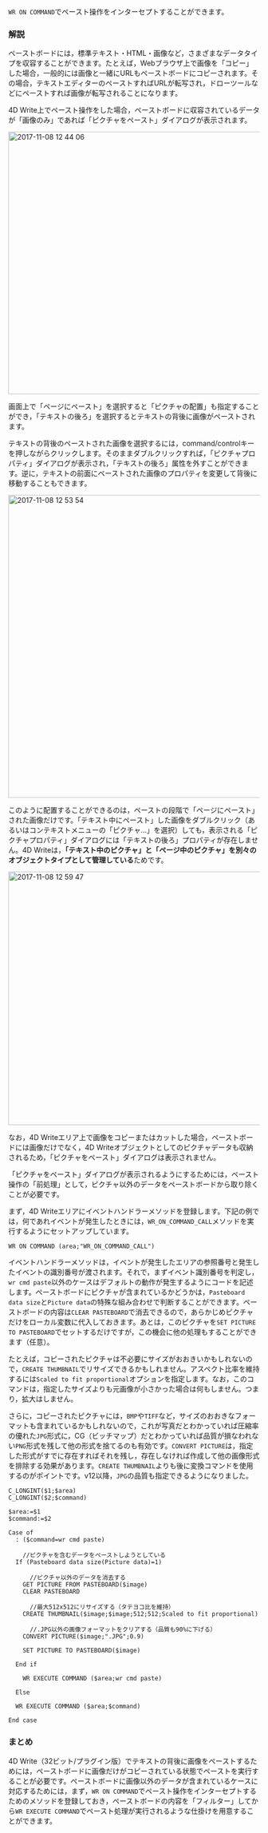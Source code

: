 ``WR ON COMMAND``でペースト操作をインターセプトすることができます。

### 解説

ペーストボードには，標準テキスト・HTML・画像など，さまざまなデータタイプを収容することができます。たとえば，Webブラウザ上で画像を「コピー」した場合，一般的には画像と一緒にURLもペーストボードにコピーされます。その場合，テキストエディターのペーストすればURLが転写され，ドローツールなどにペーストすれば画像が転写されることになります。

4D Write上でペースト操作をした場合，ペーストボードに収容されているデータが「画像のみ」であれば「ピクチャをペースト」ダイアログが表示されます。

<img width="526" alt="2017-11-08 12 44 06" src="https://user-images.githubusercontent.com/10509075/32531738-fc017916-c488-11e7-833d-348e396aa050.png">

画面上で「ページにペースト」を選択すると「ピクチャの配置」も指定することができ，「テキストの後ろ」を選択するとテキストの背後に画像がペーストされます。

テキストの背後のペーストされた画像を選択するには，command/controlキーを押しながらクリックします。そのままダブルクリックすれば，「ピクチャプロパティ」ダイアログが表示され，「テキストの後ろ」属性を外すことができます。逆に，テキストの前面にペーストされた画像のプロパティを変更して背後に移動することもできます。

<img width="607" alt="2017-11-08 12 53 54" src="https://user-images.githubusercontent.com/10509075/32531756-1961ad14-c489-11e7-8f21-16356246e5a4.png">

このように配置することができるのは，ペーストの段階で「ページにペースト」された画像だけです。「テキスト中にペースト」した画像をダブルクリック（あるいはコンテキストメニューの「ピクチャ...」を選択）しても，表示される「ピクチャプロパティ」ダイアログには「テキストの後ろ」プロパティが存在しません。4D Writeは，**「テキスト中のピクチャ」と「ページ中のピクチャ」を別々のオブジェクトタイプとして管理している**ためです。

<img width="508" alt="2017-11-08 12 59 47" src="https://user-images.githubusercontent.com/10509075/32531767-286e1fe0-c489-11e7-8eba-4911a2558fd7.png">

なお，4D Writeエリア上で画像をコピーまたはカットした場合，ペーストボードには画像だけでなく，4D Writeオブジェクトとしてのピクチャデータも収納されるため，「ピクチャをペースト」ダイアログは表示されません。

「ピクチャをペースト」ダイアログが表示されるようにするためには，ペースト操作の「前処理」として，ピクチャ以外のデータをペーストボードから取り除くことが必要です。

まず，4D Writeエリアにイベントハンドラーメソッドを登録します。下記の例では，何であれイベントが発生したときには，``WR_ON_COMMAND_CALL``メソッドを実行するようにセットアップしています。

```
WR ON COMMAND (area;"WR_ON_COMMAND_CALL")
```

イベントハンドラーメソッドは，イベントが発生したエリアの参照番号と発生したイベントの識別番号が渡されます。それで，まずイベント識別番号を判定し，``wr cmd paste``以外のケースはデフォルトの動作が発生するようにコードを記述します。ペーストボードにピクチャが含まれているかどうかは，``Pasteboard data size``と``Picture data``の特殊な組み合わせで判断することができます。ペーストボードの内容は``CLEAR PASTEBOARD``で消去できるので，あらかじめピクチャだけをローカル変数に代入しておきます。あとは，このピクチャを``SET PICTURE TO PASTEBOARD``でセットするだけですが，この機会に他の処理もすることができます（任意）。

たとえば，コピーされたピクチャは不必要にサイズがおおきいかもしれないので，``CREATE THUMBNAIL``でリサイズできるかもしれません。アスペクト比率を維持するには``Scaled to fit proportional``オプションを指定します。なお，このコマンドは，指定したサイズよりも元画像が小さかった場合は何もしません。つまり，拡大はしません。

さらに，コピーされたピクチャには，``BMP``や``TIFF``など，サイズのおおきなフォーマットも含まれているかもしれないので，これが写真だとわかっていれば圧縮率の優れた``JPG``形式に，CG（ビッチマップ）だとわかっていれば品質が損なわれない``PNG``形式を残して他の形式を捨てるのも有効です。``CONVERT PICTURE``は，指定した形式がすでに存在すればそれを残し，存在しなければ作成して他の画像形式を排除する効果があります。``CREATE THUMBNAIL``よりも後に変換コマンドを使用するのがポイントです。v12以降，``JPG``の品質も指定できるようになりました。

```
C_LONGINT($1;$area)
C_LONGINT($2;$command)

$area:=$1
$command:=$2

Case of 
  : ($command=wr cmd paste)

    //ピクチャを含むデータをペーストしようとしている
  If (Pasteboard data size(Picture data)=1)

      //ピクチャ以外のデータを消去する
    GET PICTURE FROM PASTEBOARD($image)
    CLEAR PASTEBOARD

      //最大512x512にリサイズする（タテヨコ比を維持）
    CREATE THUMBNAIL($image;$image;512;512;Scaled to fit proportional)

      //.JPG以外の画像フォーマットをクリアする（品質も90%に下げる）
    CONVERT PICTURE($image;".JPG";0.9)

    SET PICTURE TO PASTEBOARD($image)

  End if 

    WR EXECUTE COMMAND ($area;wr cmd paste)

  Else 

  WR EXECUTE COMMAND ($area;$command)

End case 
```

### まとめ

4D Write（32ビット/プラグイン版）でテキストの背後に画像をペーストするためには，ペーストボードに画像だけがコピーされている状態でペーストを実行することが必要です。ペーストボードに画像以外のデータが含まれているケースに対応するためには，まず，``WR ON COMMAND``でペースト操作をインターセプトするためのメソッドを登録しておき，ペーストボードの内容を「フィルター」してから``WR EXECUTE COMMAND``でペースト処理が実行されるような仕掛けを用意することができます。
